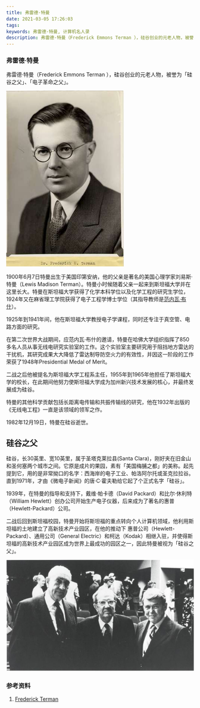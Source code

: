 ```yaml
---
title: 弗雷德·特曼
date: 2021-03-05 17:26:03
tags:
keywords: 弗雷德·特曼, 计算机名人录
description: 弗雷德·特曼（Frederick Emmons Terman ），硅谷创业的元老人物，被誉为「硅谷之父」、「电子革命之父」。
---
```


### 弗雷德·特曼

弗雷德·特曼（Frederick Emmons Terman ），硅谷创业的元老人物，被誉为「硅谷之父」、「电子革命之父」。

![See the source image](20210307-frederick-terman/frederick-terman.jpg)

1900年6月7日特曼出生于美国印第安纳，他的父亲是著名的美国心理学家刘易斯·特曼（Lewis Madison Terman）。特曼小时候随着父亲一起来到斯坦福大学并在这里长大。特曼在斯坦福大学获得了化学本科学位以及化学工程的研究生学位，1924年又在麻省理工学院获得了电子工程学博士学位（其指导教师是[范内瓦·布什](http://www.edulinks.cn/2021/02/27/20210228-vannevar-bush/)）。

1925年到1941年间，他在斯坦福大学教授电子学课程，同时还专注于真空管、电路方面的研究。

在第二次世界大战期间，应范内瓦·布什的邀请，特曼在哈佛大学组织指挥了850多名人员从事无线电研究实验室的工作。这个实验室主要研究用于阻挡地方雷达的干扰机，其研究成果大大降低了雷达制导防空火力的有效性，并因这一阶段的工作荣获了1948年Presidential Medal of Merit。

二战之后他被提名为斯坦福大学工程系主任，1955年到1965年他担任了斯坦福大学的校长，在此期间他努力使斯坦福大学成为加州新兴技术发展的核心，并最终发展成为硅谷。

特曼的其他科学贡献包括长距离电传输和共振传输线的研究，他在1932年出版的《无线电工程》一直是该领域的领军之作。

 1982年12月19日，特曼在硅谷逝世。

## 硅谷之父

硅谷，长30英里、宽10英里，属于圣塔克莱拉县(Santa Clara)，刚好夹在旧金山和圣何塞两个城市之间。它原是成片的果园，素有「美国梅脯之都」的美称。起先提到它，用的是非常拗口的名字：西海岸的电子工业、帕洛阿尔托或圣克拉拉谷。直到1971年，才由《微电子新闻》的唐·C·霍夫勒给它起了个正式名字「硅谷」。

1939年，在特曼的指导和支持下，戴维·帕卡德（David Packard）和比尔·休利特（William Hewlett）创办公司开始生产电子仪器，后来成为了著名的惠普（Hewlett-Packard）公司。

二战后回到斯坦福校园，特曼开始将斯坦福的重点转向个人计算机领域，他利用斯坦福的土地建立了高新技术产业园区，在他的推动下 惠普公司（Hewlett-Packard）、通用公司（General Electric）和柯达（Kodak）相继入驻，并使得斯坦福的高新技术产业园区成为世界上最成功的园区之一，因此特曼被视为「硅谷之父」。

![1977年HP创始人与特曼在特曼工程学中心竣工典礼上的合影](20210307-frederick-terman/Terman_Hewlett_Packard_1977_0326.jpg)

### 参考资料

1. [Frederick Terman](https://ethw.org/Frederick_Terman)

